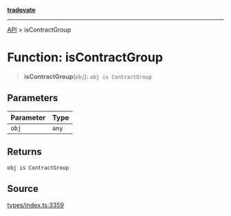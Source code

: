 [**tradovate**](../README.md)

***

[API](../API.md) > isContractGroup

# Function: isContractGroup

> **isContractGroup**(`obj`): `obj is ContractGroup`

## Parameters

| Parameter | Type |
| :------ | :------ |
| `obj` | `any` |

## Returns

`obj is ContractGroup`

## Source

[types/index.ts:3359](https://github.com/cgilly2fast/tradovate-typescript/blob/b1caea5/src/types/index.ts#L3359)
